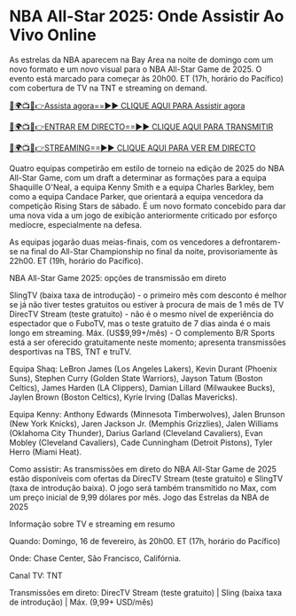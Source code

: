# NBA All-Star 2025: Onde Assistir Ao Vivo Online

As estrelas da NBA aparecem na Bay Area na noite de domingo com um novo formato e um novo visual para o NBA All-Star Game de 2025. O evento está marcado para começar às 20h00. ET (17h, horário do Pacífico) com cobertura de TV na TNT e streaming on demand.

[🔴🌍📺📱👉Assista agora==►► CLIQUE AQUI PARA Assistir agora](https://tinyurl.com/mrxmbb3z)

[🔴🌍📺📱👉ENTRAR EM DIRECTO==►► CLIQUE AQUI PARA TRANSMITIR](https://tinyurl.com/mrxmbb3z)

[🔴🌍📺📱👉STREAMING==►► CLIQUE AQUI PARA VER EM DIRECTO](https://tinyurl.com/mrxmbb3z)

Quatro equipas competirão em estilo de torneio na edição de 2025 do NBA All-Star Game, com um draft a determinar as formações para a equipa Shaquille O'Neal, a equipa Kenny Smith e a equipa Charles Barkley, bem como a equipa Candace Parker, que orientará a equipa vencedora da competição Rising Stars de sábado. É um novo formato concebido para dar uma nova vida a um jogo de exibição anteriormente criticado por esforço medíocre, especialmente na defesa.

As equipas jogarão duas meias-finais, com os vencedores a defrontarem-se na final do All-Star Championship no final da noite, provisoriamente às 22h00. ET (19h, horário do Pacífico).

NBA All-Star Game 2025: opções de transmissão em direto

SlingTV (baixa taxa de introdução) - o primeiro mês com desconto é melhor se já não tiver testes gratuitos ou estiver à procura de mais de 1 mês de TV DirecTV Stream (teste gratuito) - não é o mesmo nível de experiência do espectador que o FuboTV, mas o teste gratuito de 7 dias ainda é o mais longo em streaming. Máx. (US$9,99+/mês) - O complemento B/R Sports está a ser oferecido gratuitamente neste momento; apresenta transmissões desportivas na TBS, TNT e truTV.

Equipa Shaq: LeBron James (Los Angeles Lakers), Kevin Durant (Phoenix Suns), Stephen Curry (Golden State Warriors), Jayson Tatum (Boston Celtics), James Harden (LA Clippers), Damian Lillard (Milwaukee Bucks), Jaylen Brown (Boston Celtics), Kyrie Irving (Dallas Mavericks).

Equipa Kenny: Anthony Edwards (Minnesota Timberwolves), Jalen Brunson (New York Knicks), Jaren Jackson Jr. (Memphis Grizzlies), Jalen Williams (Oklahoma City Thunder), Darius Garland (Cleveland Cavaliers), Evan Mobley (Cleveland Cavaliers), Cade Cunningham (Detroit Pistons), Tyler Herro (Miami Heat).

Como assistir: As transmissões em direto do NBA All-Star Game de 2025 estão disponíveis com ofertas da DirecTV Stream (teste gratuito) e SlingTV (taxa de introdução baixa). O jogo será também transmitido no Max, com um preço inicial de 9,99 dólares por mês. Jogo das Estrelas da NBA de 2025

Informação sobre TV e streaming em resumo

Quando: Domingo, 16 de fevereiro, às 20h00. ET (17h, horário do Pacífico)

Onde: Chase Center, São Francisco, Califórnia.

Canal TV: TNT

Transmissões em direto: DirecTV Stream (teste gratuito) | Sling (baixa taxa de introdução) | Máx. (9,99+ USD/mês)
